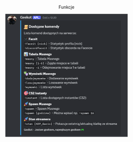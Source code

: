 <p align="center">Funkcje</p>
<p align="center"><img src="/geekot.png" width="400" alt="funkcje"></a></p>
